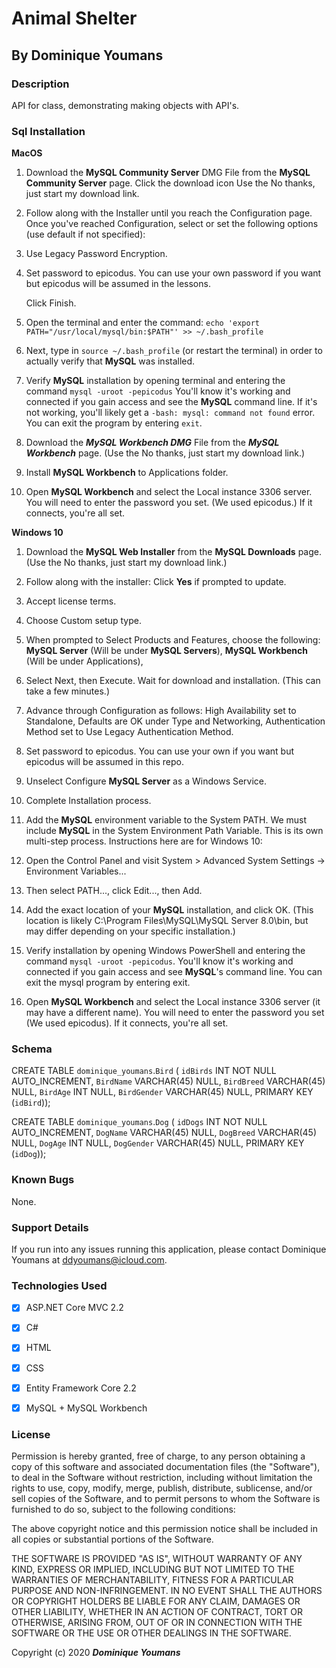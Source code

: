 # Animal Shelter



## By **Dominique Youmans**





### Description



API for class, demonstrating making objects with API's.


### Sql Installation



**MacOS**

 1. Download the **MySQL Community Server** DMG File from the **MySQL
    Community Server** page. Click the download icon Use the No thanks,
    just start my download link.



 2. Follow along with the Installer until you reach the Configuration
    page. Once you've reached Configuration, select or set the following
    options (use default if not specified):



 3. Use Legacy Password Encryption.
 4. Set password to epicodus. You can use your own password if you want
    but epicodus will be assumed in the lessons.

    Click Finish.
 5. Open the terminal and enter the command:
		`echo 'export
        PATH="/usr/local/mysql/bin:$PATH"' >> ~/.bash_profile`





 1. Next, type in `source ~/.bash_profile` (or restart the terminal) in
    order to actually verify that **MySQL** was installed.
 2. Verify **MySQL** installation by opening terminal and entering the
    command `mysql -uroot -pepicodus` You'll know it's working and
    connected if you gain access and see the **MySQL** command line. If it's
    not working, you'll likely get a `-bash: mysql: command not found`
    error. You can exit the program by entering `exit`.



 1. Download the ***MySQL Workbench DMG*** File from the ***MySQL Workbench*** page.
    (Use the No thanks, just start my download link.)



 1. Install **MySQL Workbench** to Applications folder.



 1. Open **MySQL Workbench** and select the Local instance 3306 server. You
    will need to enter the password you set. (We used epicodus.) If it
    connects, you're all set.



**Windows 10**

 1. Download the **MySQL Web Installer** from the **MySQL Downloads** page. (Use
    the No thanks, just start my download link.)



 1. Follow along with the installer: Click **Yes** if prompted to update.
 2. Accept license terms.
 3. Choose Custom setup type.
 4. When prompted to Select Products and Features, choose the following: **MySQL Server** (Will be under **MySQL Servers**), **MySQL Workbench** (Will be under Applications),
 5. Select Next, then Execute. Wait for download and installation. (This
    can take a few minutes.)
 6. Advance through Configuration as follows: High Availability set to Standalone, Defaults are OK under Type and Networking, Authentication Method set to Use Legacy Authentication Method.
 7. Set password to epicodus. You can use your own if you want but
    epicodus will be assumed in this repo.
 8. Unselect Configure **MySQL Server** as a Windows Service.
 9. Complete Installation process.
 10. Add the **MySQL** environment variable to the System PATH. We must
     include **MySQL** in the System Environment Path Variable. This is its
     own multi-step process. Instructions here are for Windows 10:
 11. Open the Control Panel and visit System > Advanced System Settings
     -> Environment Variables...
 12. Then select PATH..., click Edit..., then Add.
 13. Add the exact location of your **MySQL** installation, and click OK.
     (This location is likely C:\Program Files\MySQL\MySQL Server
     8.0\bin, but may differ depending on your specific installation.)
 14. Verify installation by opening Windows PowerShell and entering the
     command `mysql -uroot -pepicodus`. You'll know it's working and
     connected if you gain access and see **MySQL**'s command line. You can exit the mysql program by entering exit.



 1. Open **MySQL Workbench** and select the Local instance 3306 server (it  
    may have a different name). You will need to enter the password you
    set (We used epicodus). If it connects, you're all set.











### Schema

CREATE TABLE `dominique_youmans`.`Bird` (
  `idBirds` INT NOT NULL AUTO_INCREMENT,
  `BirdName` VARCHAR(45) NULL,
  `BirdBreed` VARCHAR(45) NULL,
  `BirdAge` INT NULL,
  `BirdGender` VARCHAR(45) NULL,
  PRIMARY KEY (`idBird`));

CREATE TABLE `dominique_youmans`.`Dog` (
  `idDogs` INT NOT NULL AUTO_INCREMENT,
  `DogName` VARCHAR(45) NULL,
  `DogBreed` VARCHAR(45) NULL,
  `DogAge` INT NULL,
  `DogGender` VARCHAR(45) NULL,
  PRIMARY KEY (`idDog`));











### Known Bugs



None.



### Support Details



If you run into any issues running this application, please contact Dominique Youmans at ddyoumans@icloud.com.



### Technologies Used



-  [x] ASP.NET Core MVC 2.2

-  [x] C#

-  [x] HTML

-  [x] CSS

-  [x] Entity Framework Core 2.2

-  [x] MySQL + MySQL Workbench





### License



Permission is hereby granted, free of charge, to any person obtaining a copy of this software and associated documentation files (the "Software"), to deal in the Software without restriction, including without limitation the rights to use, copy, modify, merge, publish, distribute, sublicense, and/or sell copies of the Software, and to permit persons to whom the Software is furnished to do so, subject to the following conditions:



The above copyright notice and this permission notice shall be included in all copies or substantial portions of the Software.



THE SOFTWARE IS PROVIDED "AS IS", WITHOUT WARRANTY OF ANY KIND, EXPRESS OR IMPLIED, INCLUDING BUT NOT LIMITED TO THE WARRANTIES OF MERCHANTABILITY, FITNESS FOR A PARTICULAR PURPOSE AND NON-INFRINGEMENT. IN NO EVENT SHALL THE AUTHORS OR COPYRIGHT HOLDERS BE LIABLE FOR ANY CLAIM, DAMAGES OR OTHER LIABILITY, WHETHER IN AN ACTION OF CONTRACT, TORT OR OTHERWISE, ARISING FROM, OUT OF OR IN CONNECTION WITH THE SOFTWARE OR THE USE OR OTHER DEALINGS IN THE SOFTWARE.



Copyright (c) 2020 **_Dominique Youmans_**
